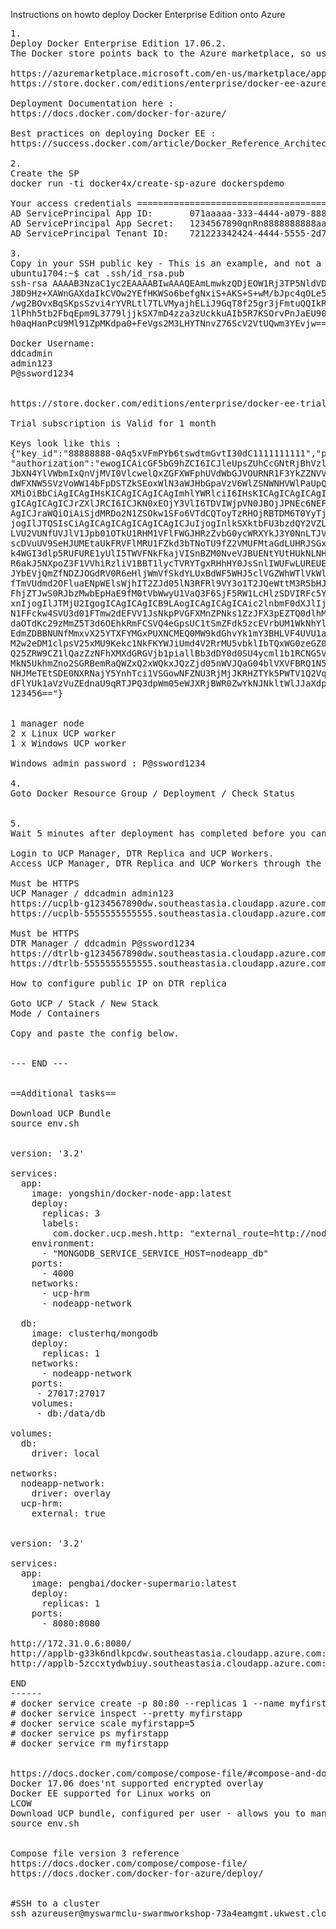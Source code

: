 Instructions on howto deploy Docker Enterprise Edition onto Azure

<pre>
1.
Deploy Docker Enterprise Edition 17.06.2.
The Docker store points back to the Azure marketplace, so use either link.

https://azuremarketplace.microsoft.com/en-us/marketplace/apps/docker.dockerdatacenter?tab=Overview
https://store.docker.com/editions/enterprise/docker-ee-azure

Deployment Documentation here :
https://docs.docker.com/docker-for-azure/

Best practices on deploying Docker EE :
https://success.docker.com/article/Docker_Reference_Architecture-_Docker_EE_Best_Practices_and_Design_Considerations

2.
Create the SP
docker run -ti docker4x/create-sp-azure dockerspdemo

Your access credentials ==================================================
AD ServicePrincipal App ID:       071aaaaa-333-4444-a079-888888888888
AD ServicePrincipal App Secret:   1234567890qnRn8888888888aaa
AD ServicePrincipal Tenant ID:    721223342424-4444-5555-2d7cd011daaa

3.
Copy in your SSH public key - This is an example, and not a live key.
ubuntu1704:~$ cat .ssh/id_rsa.pub
ssh-rsa AAAAB3NzaC1yc2EAAAABIwAAAQEAmLmwkzQDjEOW1Rj3TP5NldVDqUODVH9xuYrkeaSkxtdP
J8D9Hz+XAWnGAXdaIkCVOw2YEfHKWSo6befgNxiS+AKS+S+wM/bJpc4qOLe5ozFjZPNRHcw5O8WkgP5g
/wg2BOvxBqSKpsSzvi4rYVRLtl7TLVMyajhELiJ9GqT8f25gr3jFmtuQQIkRES1aC4oL2tHsn529POfP
1lPhh5tb2FbqEpm9L3779ljjkSX7mD4zza3zUckkuAIb5R7KSOrvPnJaEU903hrI0tx5omGyDy+h/2D1
h0aqHanPcU9Ml91ZpMKdpa0+FeVgs2M3LHYTNnvZ76ScV2VtUQwm3YEvjw== alex@whoever.org

Docker Username:
ddcadmin
admin123
P@ssword1234


https://store.docker.com/editions/enterprise/docker-ee-trial

Trial subscription is Valid for 1 month

Keys look like this :
{"key_id":"88888888-0Aq5xVFmPYb6tswdtmGvtI30dC1111111111","private_key":"888888888hM7b8chBiAbPenOEM1IYxxgzD4Nos48MkYu",\
"authorization":"ewogICAicGF5bG9hZCI6ICJleUpsZUhCcGNtRjBhVzl1SWpvaU1qQXhPQzB3TWkweE1WUXdNam8xTWpveE1Gb2lMQ0owYjJ0bGJpSTZ\
JbXN4YlVWbmIxQnVjMVI0VlcwelQxZGFXWFphUVdWbGJVOURNR1F3YkZZNVVEUnVNbEZwT1RWWlpqZzlJaXdpYldGNFJXNW5hVzVsY3lJNk1UQXNJbk5qWVc1\
dWFXNW5SVzVoWW14bFpDSTZkSEoxWlN3aWJHbGpaVzV6WlZSNWNHVWlPaUpQYm14cGJtVWlMQ0owYVdWeUlqb2lWSEpwWVd3aWZRIiwKICAgInNpZ25hdHVyZ\
XMiOiBbCiAgICAgIHsKICAgICAgICAgImhlYWRlciI6IHsKICAgICAgICAgICAgImp3ayI6IHsKICAgICAgICAgICAgICAgImUiOiAiQVFBQiIsCiAgICAgICA\
gICAgICAgICJrZXlJRCI6ICJKN0xEOjY3VlI6TDVIWjpVN0JBOjJPNEc6NEFMMzpPRjJOOkpIR0I6RUZUSDo1Q1ZROk1GRU86QUVJVCIsCiAgICAgICAgICAgIC\
AgICJraWQiOiAiSjdMRDo2N1ZSOkw1SFo6VTdCQToyTzRHOjRBTDM6T0YyTjpKSEdCOkVGVEg6NUNWUTpNRkVPOkFFSVQiLAogICAgICAgICAgICAgICAia3R5I\
jogIlJTQSIsCiAgICAgICAgICAgICAgICJuIjogInlkSXktbFU3bzdQY2VZLTQtcy1DUTVPRWdDeUY4Q3hJY1FJV3VLODRwSWlaY2lZNjczMHlDWW53TFNLVGx3\
LVU2VUNfUVJlV1Jpb01OTkU1RHM1VFlFWGJHRzZvbG0ycWRXYkJ3Y0NnLTJVVUhfT2NCOVd1UDZnUlBIcE1GTXN4RHpXd3ZheThKVXVIZ1lVTFVwbTFJdi1tcTd\
scDVuUV9SeHJUMEtaUkFRVFlMRU1FZkd3bTNoTU9fZ2VMUFMtaGdLUHRJSGxrZzZfV2NveFRHb0tQNzlkX3dhSFl4R05sN1doU25laUJTeGJwYlFBS2syMWxnNz\
k4WGI3dlp5RUFURE1yUlI5TWVFNkFkajVISnBZM0NveVJBUENtYUtHUkNLNHVvWlNvSXUwaEZWbEtVUHliYncwMDBHTy13YTJLTjhVd2dJSW0waTVJMXVXOUdrcT\
R6akJ5NXpoZ3F1VVhiRzliV1BBT1lycTVRYTgxRHhHY0JsSnlIWUFwLUREUEU5VEdnNHpZbVhqSm54WnFIRWR1R3FkZXZaOFhNSTB1a2ZrR0lJMTR3VU9pTUlJSX\
JYbEVjQmZfNDZJOGdRV0R6eHljWmVfSkdYLUxBdWF5WHJ5clVGZWhWTlVkWlVsOXdYTmFKQi1rYUNxejVRd2FSOTNzR3ctUVNmdEQwTnZMZTdDeU9ILUU2dmc2U3R\
fTmVUdmd2OFluaENpWElsWjhIT2ZJd05lN3RFRl9VY3o1T2JQeWttM3R5bHJOVWp0MFZ5QW10dGFjVkkyaUdpaGNVUHJtazRsVklaN1ZEX0xTVy1pN3lvU3VydHBzU\
FhjZTJwS0RJbzMwbEpHaE9fM0tVbWwyU1VaQ3F6SjF5RW1LcHlzSDVIRFc5Y3NJRkNBM2RlQWpmWlV2TjdVIgogICAgICAgICAgICB9LAogICAgICAgICAgICAiYW\
xnIjogIlJTMjU2IgogICAgICAgICB9LAogICAgICAgICAic2lnbmF0dXJlIjogInlZOFk3OVVFVS05TDdwVy1xamZ1dzhva1BPemk5c0c2cmlzcmpTcWREaTdjMlZB\
N1FFckw4SVU3d01FTmw2dEFVV1JsNkpPVGFXMnZPNks1ZzJFX3pEZTQ0dlhMVWphelg4RHRBNkkzZmQ4QUJOaWxRRTVWM0lEcC0tTGRjUnhyMEdvZnphMFB2dm80Z2\
daOTdKc29zMmZ5T3d6OEhkRmFCSVQ4eGpsUC1tSmZFdk5zcEVrbUM1WkNhYldlZ3RWYUZaN1pTU3gxdGNTdGtocDhhZWFEUzY2ZVF2WkNhNTlBLU5MbVN1YmpMYjkwc\
EdmZDBBNUNfMmxvX25YTXFYMGxPUXNCMEQ0MW9kdGhvYk1mY3BHLVF4UVU1a1JuYW01SnFBVVlNRkZIUkc2NkdHY005VnpTY2xWbHF4Mi14bmZweS1PMTBoY0RwcFNL\
M2w2eDM1clpsV25xMU9Kekc1NkFKYWJiUmd4V2RrMU5vbklIbTQxWG0zeGZ0YndMZURFdzAtSGNfb0prdm1zV2VIRERHbnY4aTNGRXhxTjFOd21zUzZQWXY2RGZMYllj\
Q25ZRW9CZ1lQazZzNFhXMXdGRGVjb1piallBb3dDY0d0SU4ycml1b1RCNG5VTXgySWJwcTE3SHhaakJmUE1OLUpZTkxHeXkwTWlpTmFSYkJtbmxXUndIZ2kzbTJ1d0c5\
MkN5UkhmZno2SGRBemRaQWZxQ2xWQkxJQzZjd05nWVJQaG04blVXVFBRQ1N5dDJYdnlFMEV4QXhNWllXaWFhVkZKUzhqcnREVHZieTcxYWNiUEl0dTBYaGRUa2tpVE1p\
NHJMeTEtSDE0NXRNajY5YnhTci1VSGowNFZNU3RjMjJKRHZTYk5PWTV1Q2VqNDliVnVRa292VUFLZUQyY0E0IiwKICAgICAgICAgInByb3RlY3RlZCI6ICJleUptYjNK\
dFlYUk1aVzVuZEdnaU9qRTJPQ3dpWm05eWJXRjBWR0ZwYkNJNkltWlJJaXdpZEdsdFpTSTZJakl3TVRndE1ERXRNVEJVTURJNk5USTZNakphSW4wIgogICAgICB9CiAg\
123456=="}


1 manager node
2 x Linux UCP worker
1 x Windows UCP worker

Windows admin password : P@ssword1234

4.
Goto Docker Resource Group / Deployment / Check Status


5.
Wait 5 minutes after deployment has completed before you can login to UCP and DTR.

Login to UCP Manager, DTR Replica and UCP Workers.
Access UCP Manager, DTR Replica and UCP Workers through the dockerswarm-externalLoadBalancer-public-ip

Must be HTTPS
UCP Manager / ddcadmin admin123
https://ucplb-g1234567890dw.southeastasia.cloudapp.azure.com
https://ucplb-5555555555555.southeastasia.cloudapp.azure.com

Must be HTTPS
DTR Manager / ddcadmin P@ssword1234
https://dtrlb-g1234567890dw.southeastasia.cloudapp.azure.com
https://dtrlb-5555555555555.southeastasia.cloudapp.azure.com

How to configure public IP on DTR replica

Goto UCP / Stack / New Stack
Mode / Containers

Copy and paste the config below.


--- END ---


==Additional tasks==

Download UCP Bundle
source env.sh


version: '3.2'

services:
  app:
    image: yongshin/docker-node-app:latest
    deploy:
      replicas: 3
      labels:
        com.docker.ucp.mesh.http: "external_route=http://nodeapp.david.dtcntr.net,internal_port=4000"
    environment:
      - "MONGODB_SERVICE_SERVICE_HOST=nodeapp_db"
    ports:
      - 4000
    networks:
      - ucp-hrm
      - nodeapp-network

  db:
    image: clusterhq/mongodb
    deploy:
      replicas: 1
    networks:
      - nodeapp-network
    ports:
     - 27017:27017
    volumes:
     - db:/data/db

volumes:
  db:
    driver: local

networks:
  nodeapp-network:
    driver: overlay
  ucp-hrm:
    external: true


version: '3.2'

services:
  app:
    image: pengbai/docker-supermario:latest
    deploy:
      replicas: 1
    ports:
      - 8080:8080

http://172.31.0.6:8080/
http://applb-g33k6ndlkpcdw.southeastasia.cloudapp.azure.com:8080
http://applb-5zccxtydwbiuy.southeastasia.cloudapp.azure.com:8080

END
------
# docker service create -p 80:80 --replicas 1 --name myfirstapp torosent/myfirstapp
# docker service inspect --pretty myfirstapp
# docker service scale myfirstapp=5
# docker service ps myfirstapp
# docker service rm myfirstapp


https://docs.docker.com/compose/compose-file/#compose-and-docker-compatibility-matrix
Docker 17.06 does'nt supported encrypted overlay
Docker EE supported for Linux works on 
LCOW
Download UCP bundle, configured per user - allows you to manage the swarm and deploy to the swarm
source env.sh


Compose file version 3 reference
https://docs.docker.com/compose/compose-file/
https://docs.docker.com/docker-for-azure/deploy/


#SSH to a cluster
ssh azureuser@myswarmclu-swarmworkshop-73a4eamgmt.ukwest.cloudapp.azure.com -A -p 2200

</pre>
